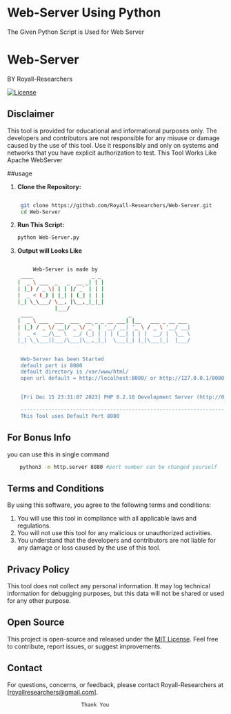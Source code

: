 # Web-Server Using Python
The Given Python Script is Used for Web Server

# Web-Server
BY Royall-Researchers

[![License](https://img.shields.io/badge/License-MIT-blue.svg)](LICENSE)

## Disclaimer

This tool is provided for educational and informational purposes only. The developers and contributors are not responsible for any misuse or damage caused by the use of this tool. Use it responsibly and only on systems and networks that you have explicit authorization to test.
This Tool Works Like Apache WebServer

##usage

1. **Clone the Repository:**

   ```bash
   
    git clone https://github.com/Royall-Researchers/Web-Server.git
    cd Web-Server

2. **Run This Script:**

   ```bash
   python Web-Server.py

3. **Output will Looks Like**

   ```bash

        Web-Server is made by
    ____                   _ _ 
   |  _ \ ___  _   _  __ _| | |
   | |_) / _ \| | | |/ _` | | |
   |  _ < (_) | |_| | (_| | | |  
   |_| \_\___/ \__, |\__,_|_|_|
               |___/           
    ____                               _                   
   |  _ \ ___  ___  ___  __ _ _ __ ___| |__   ___ _ __ ___  
   | |_) / _ \/ __|/ _ \/ _` | '__/ __| '_ \ / _ \ '__/ __|
   |  _ <  __/\__ \  __/ (_| | | | (__| | | |  __/ |  \__ \ 
   |_| \_\___||___/\___|\__,_|_|  \___|_| |_|\___|_|  |___/
 

	Web-Server has been Started
	default port is 8080
	default directory is /var/www/html/
	open url default = http://localhost:8080/ or http://127.0.0.1/8080
                 

	[Fri Dec 15 23:31:07 2023] PHP 8.2.10 Development Server (http://0.0.0.0:8080) started

	---------------------------------------------------------------------------------------------------------------------------
	This Tool uses Default Port 8080
## For Bonus Info

you can use this in single command 

```bash
	python3 -m http.server 8080 #port number can be changed yourself
```
## Terms and Conditions

By using this software, you agree to the following terms and conditions:

1. You will use this tool in compliance with all applicable laws and regulations.
2. You will not use this tool for any malicious or unauthorized activities.
3. You understand that the developers and contributors are not liable for any damage or loss caused by the use of this tool.

## Privacy Policy

This tool does not collect any personal information. It may log technical information for debugging purposes, but this data will not be shared or used for any other purpose.

## Open Source

This project is open-source and released under the [MIT License](LICENSE). Feel free to contribute, report issues, or suggest improvements.

## Contact

For questions, concerns, or feedback, please contact Royall-Researchers at [royallresearchers@gmail.com].

				  			Thank You
